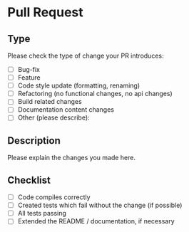 # Pull Request

## Type

Please check the type of change your PR introduces:

- [ ] Bug-fix
- [ ] Feature
- [ ] Code style update (formatting, renaming)
- [ ] Refactoring (no functional changes, no api changes)
- [ ] Build related changes
- [ ] Documentation content changes
- [ ] Other (please describe):

## Description

Please explain the changes you made here.

## Checklist

- [ ] Code compiles correctly
- [ ] Created tests which fail without the change (if possible)
- [ ] All tests passing
- [ ] Extended the README / documentation, if necessary
